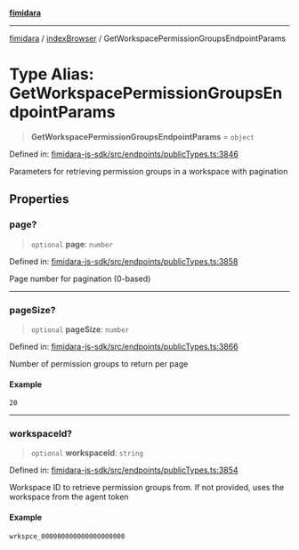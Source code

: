 [**fimidara**](../../README.md)

***

[fimidara](../../modules.md) / [indexBrowser](../README.md) / GetWorkspacePermissionGroupsEndpointParams

# Type Alias: GetWorkspacePermissionGroupsEndpointParams

> **GetWorkspacePermissionGroupsEndpointParams** = `object`

Defined in: [fimidara-js-sdk/src/endpoints/publicTypes.ts:3846](https://github.com/softkave/fimidara/blob/feac071900ab8644442d355e5cb5db9df2f34600/fimidara-js-sdk/src/endpoints/publicTypes.ts#L3846)

Parameters for retrieving permission groups in a workspace with pagination

## Properties

### page?

> `optional` **page**: `number`

Defined in: [fimidara-js-sdk/src/endpoints/publicTypes.ts:3858](https://github.com/softkave/fimidara/blob/feac071900ab8644442d355e5cb5db9df2f34600/fimidara-js-sdk/src/endpoints/publicTypes.ts#L3858)

Page number for pagination (0-based)

***

### pageSize?

> `optional` **pageSize**: `number`

Defined in: [fimidara-js-sdk/src/endpoints/publicTypes.ts:3866](https://github.com/softkave/fimidara/blob/feac071900ab8644442d355e5cb5db9df2f34600/fimidara-js-sdk/src/endpoints/publicTypes.ts#L3866)

Number of permission groups to return per page

#### Example

```
20
```

***

### workspaceId?

> `optional` **workspaceId**: `string`

Defined in: [fimidara-js-sdk/src/endpoints/publicTypes.ts:3854](https://github.com/softkave/fimidara/blob/feac071900ab8644442d355e5cb5db9df2f34600/fimidara-js-sdk/src/endpoints/publicTypes.ts#L3854)

Workspace ID to retrieve permission groups from. If not provided, uses the workspace from the agent token

#### Example

```
wrkspce_000000000000000000000
```
